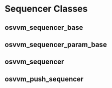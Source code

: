 # Sequencer Classes
## osvvm_sequencer_base
## osvvm_sequencer_param_base
## osvvm_sequencer
## osvvm_push_sequencer
